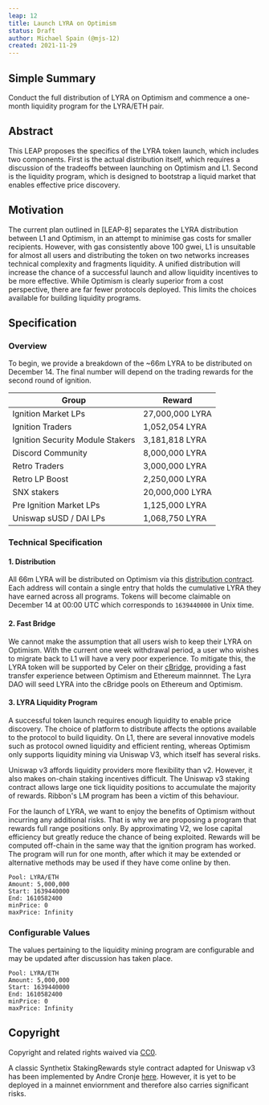 ```yaml
---
leap: 12
title: Launch LYRA on Optimism
status: Draft
author: Michael Spain (@mjs-12)
created: 2021-11-29
---
```


<!--You can leave these HTML comments in your merged LEAP and delete the visible duplicate text guides, they will not appear and may be helpful to refer to if you edit it again. This is the suggested template for new LEAPs. Note that a LEAP number will be assigned by an editor. When opening a p ull request to submit your LEAP, please use an abbreviated title in the filename, `leap-draft_title_abbrev.md`. The title should be 44 characters or less.-->

## Simple Summary
<!--"If you can't explain it simply, you don't understand it well enough." Simply describe the outcome the proposed changes intends to achieve. This should be non-technical and accessible to a casual community member.-->
Conduct the full distribution of LYRA on Optimism and commence a one-month liquidity program for the LYRA/ETH pair.

## Abstract
<!--A short (~200 word) description of the proposed change, the abstract should clearly describe the proposed change. This is what *will* be done if the LEAP is implemented, not *why* it should be done or *how* it will be done. If the LEAP proposes deploying a new contract, write, "we propose to deploy a new contract that will do x".-->
This LEAP proposes the specifics of the LYRA token launch, which includes two components. First is the actual distribution itself, which requires a discussion of the tradeoffs between launching on Optimism and L1. Second is the liquidity program, which is designed to bootstrap a liquid market that enables effective price discovery.

##  Motivation
<!--This is the problem statement. This is the *why* of the LEAP. It should clearly explain *why* the current state of the protocol is inadequate.  It is critical that you explain *why* the change is needed, if the LEAP proposes changing how something is calculated, you must address *why* the current calculation is innaccurate or wrong. This is not the place to describe how the LEAP will address the issue!-->
The current plan outlined in [LEAP-8] separates the LYRA distribution between L1 and Optimism, in an attempt to minimise gas costs for smaller recipients. However, with gas consistently above 100 gwei, L1 is unsuitable for almost all users and distributing the token on two networks increases technical complexity and fragments liquidity. A unified distribution will increase the chance of a successful launch and allow liquidity incentives to be more effective. While Optimism is clearly superior from a cost perspective, there are far fewer protocols deployed. This limits the choices available for building liquidity programs.

## Specification

<!--The specification should describe the syntax and semantics of any new feature, there are five sections
1. Overview
2. Rationale
3. Technical Specification
4. Test Cases
5. Configurable Values
-->

### Overview
<!--This is a high level overview of *how* the LEAP will solve the problem. The overview should clearly describe how the new feature will be implemented.-->
To begin, we provide a breakdown of the ~66m LYRA to be distributed on December 14. The final number will depend on the trading rewards for the second round of ignition.

| Group  | Reward      |
| ----------- | ----------- |
| Ignition Market LPs | 27,000,000 LYRA |
| Ignition Traders | 1,052,054 LYRA |
| Ignition Security Module Stakers | 3,181,818 LYRA |
| Discord Community | 8,000,000 LYRA |
| Retro Traders | 3,000,000 LYRA|
| Retro LP Boost | 2,250,000 LYRA |
| SNX stakers | 20,000,000 LYRA |
| Pre Ignition Market LPs | 1,125,000 LYRA |
| Uniswap sUSD / DAI LPs | 1,068,750 LYRA |

### Technical Specification
<!--The technical specification should outline the public API of the changes proposed. That is, changes to any of the interfaces Lyra currently exposes or the creations of new ones.-->

#### 1. Distribution
All 66m LYRA will be distributed on Optimism via this [distribution contract](https://github.com/lyra-finance/lyra-governance/blob/master/contracts/token/LyraDistributor.sol). Each address will contain a single entry that holds the cumulative LYRA they have earned across all programs. Tokens will become claimable on December 14 at 00:00 UTC which corresponds to `1639440000` in Unix time.

#### 2. Fast Bridge
We cannot make the assumption that all users wish to keep their LYRA on Optimism. With the current one week withdrawal period, a user who wishes to migrate back to L1 will have a very poor experience. To mitigate this, the LYRA token will be supported by Celer on their [cBridge](https://cbridge.celer.network/#/transfer), providing a fast transfer experience between Optimism and Ethereum mainnnet. The Lyra DAO will seed LYRA into the cBridge pools on Ethereum and Optimism.

#### 3. LYRA Liquidity Program

A successful token launch requires enough liquidity to enable price discovery. The choice of platform to distribute affects the options available to the protocol to build liquidity. On L1, there are several innovative models such as protocol owned liquidity and efficient renting, whereas Optimism only supports liquidity mining via Uniswap V3, which itself has several risks.

Uniswap v3 affords liquidity providers more flexibility than v2. However, it also makes on-chain staking incentives difficult. The Uniswap v3 staking contract allows large one tick liquidity positions to accumulate the majority of rewards. Ribbon's LM program has been a victim of this behaviour.

For the launch of LYRA, we want to enjoy the benefits of Optimism without incurring any additional risks. That is why we are proposing a program that rewards full range positions only. By approximating V2, we lose capital efficiency but greatly reduce the chance of being exploited. Rewards will be computed off-chain in the same way that the ignition program has worked. The program will run for one month, after which it may be extended or alternative methods may be used if they have come online by then.

```
Pool: LYRA/ETH
Amount: 5,000,000
Start: 1639440000
End: 1610582400
minPrice: 0
maxPrice: Infinity
```

### Configurable Values
<!--Please list all values configurable under this implementation.-->
The values pertaining to the liquidity mining program are configurable and may be updated after discussion has taken place.

```
Pool: LYRA/ETH
Amount: 5,000,000
Start: 1639440000
End: 1610582400
minPrice: 0
maxPrice: Infinity
```

## Copyright
Copyright and related rights waived via [CC0](https://creativecommons.org/publicdomain/zero/1.0/).


A classic Synthetix StakingRewards style contract adapted for Uniswap v3 has been implemented by Andre Cronje [here](https://github.com/keep3r-network/StakingRewardsV3/blob/master/contracts/StakingRewardsV3-1.sol). However, it is yet to be deployed in a mainnet enviornment and therefore also carries significant risks.
